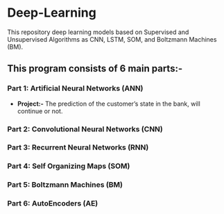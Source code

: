 # Deep-Learning
This repository deep learning models based on Supervised and Unsupervised Algorithms as CNN, LSTM, SOM, and Boltzmann Machines (BM).

## This program consists of 6 main parts:-

### Part 1: Artificial Neural Networks (ANN)
  - **Project:-**
      The prediction of the customer’s state in the bank, will continue or not.
### Part 2: Convolutional Neural Networks (CNN)
### Part 3: Recurrent Neural Networks (RNN)
### Part 4: Self Organizing Maps (SOM)
### Part 5: Boltzmann Machines (BM)
### Part 6: AutoEncoders (AE)
